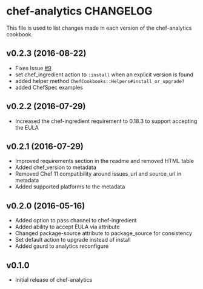 # chef-analytics CHANGELOG

This file is used to list changes made in each version of the chef-analytics cookbook.

## v0.2.3 (2016-08-22)

- Fixes Issue [#9](https://github.com/chef-cookbooks/chef-analytics/issues/9)
- set chef_ingredient action to `:install` when an explicit version is found
- added helper method `ChefCookbooks::Helpers#install_or_upgrade?`
- added ChefSpec examples

## v0.2.2 (2016-07-29)

- Increased the chef-ingredient requirement to 0.18.3 to support accepting the EULA

## v0.2.1 (2016-07-29)

- Improved requirements section in the readme and removed HTML table
- Added chef_version to metadata
- Removed Chef 11 compatibility around issues_url and source_url in metadata
- Added supported platforms to the metadata

## v0.2.0 (2016-05-16)

- Added option to pass channel to chef-ingredient
- Added ability to accept EULA via attribute
- Changed package-source attribute to package_source for consistency
- Set default action to upgrade instead of install
- Added gaurd to analytics reconfigure

## v0.1.0

- Initial release of chef-analytics

